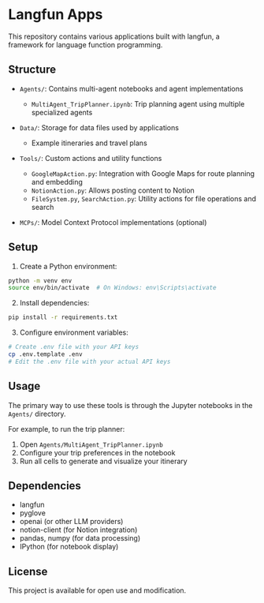 # Langfun Apps

This repository contains various applications built with langfun, a framework for language function programming.

## Structure

- `Agents/`: Contains multi-agent notebooks and agent implementations
  - `MultiAgent_TripPlanner.ipynb`: Trip planning agent using multiple specialized agents
  
- `Data/`: Storage for data files used by applications
  - Example itineraries and travel plans

- `Tools/`: Custom actions and utility functions
  - `GoogleMapAction.py`: Integration with Google Maps for route planning and embedding
  - `NotionAction.py`: Allows posting content to Notion
  - `FileSystem.py`, `SearchAction.py`: Utility actions for file operations and search

- `MCPs/`: Model Context Protocol implementations (optional)

## Setup

1. Create a Python environment:
```bash
python -m venv env
source env/bin/activate  # On Windows: env\Scripts\activate
```

2. Install dependencies:
```bash
pip install -r requirements.txt
```

3. Configure environment variables:
```bash
# Create .env file with your API keys
cp .env.template .env
# Edit the .env file with your actual API keys
```

## Usage

The primary way to use these tools is through the Jupyter notebooks in the `Agents/` directory.

For example, to run the trip planner:
1. Open `Agents/MultiAgent_TripPlanner.ipynb`
2. Configure your trip preferences in the notebook
3. Run all cells to generate and visualize your itinerary

## Dependencies

- langfun
- pyglove
- openai (or other LLM providers)
- notion-client (for Notion integration)
- pandas, numpy (for data processing)
- IPython (for notebook display)

## License

This project is available for open use and modification.